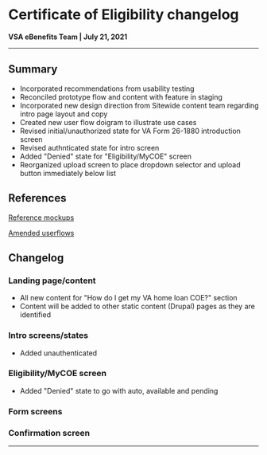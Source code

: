 # Certificate of Eligibility changelog
**VSA eBenefits Team | July 21, 2021**

---

## Summary
- Incorporated recommendations from usability testing
- Reconciled prototype flow and content with feature in staging
- Incorporated new design direction from Sitewide content team regarding intro page layout and copy
- Created new user flow doigram to illustrate use cases
- Revised initial/unauthorized state for VA Form 26-1880 introduction screen
- Revised authnticated state for intro screen
- Added "Denied" state for "Eligibility/MyCOE" screen
- Reorganized upload screen to place dropdown selector and upload button immediately below list

## References

[Reference mockups](https://preview.uxpin.com/65c0623a799c268173fe1a3cb4375f9ce00ad820#/pages/137557312)

[Amended userflows](https://xd.adobe.com/view/03f5874d-242c-4e74-9616-641276b2b238-56a6/)

## Changelog

### Landing page/content
- All new content for "How do I get my VA home loan COE?" section
- Content will be added to other static content (Drupal) pages as they are identified

### Intro screens/states
- Added unauthenticated

### Eligibility/MyCOE screen
- Added "Denied" state to go with auto, available and pending

### Form screens

### Confirmation screen


---
